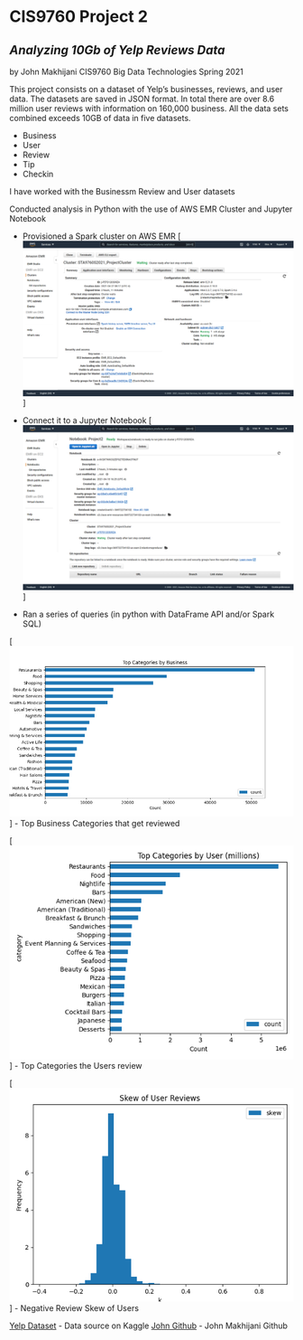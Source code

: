 # CIS9760 Project 2 
## _Analyzing 10Gb of Yelp Reviews Data_
by John Makhijani CIS9760 Big Data Technologies Spring 2021

This project consists on a dataset of Yelp’s businesses, reviews, and user data. The datasets are saved in JSON format. In total there are over 8.6 million user reviews with information on 160,000 business. All the data sets combined exceeds 10GB of data in five datasets.
- Business
- User
- Review
- Tip
- Checkin

I have worked with the Businessm Review and User datasets 

Conducted analysis in Python with the use of AWS EMR Cluster and Jupyter Notebook
-  Provisioned a Spark cluster on AWS EMR
[![cluster_image](https://github.com/johnmakhijani/Yelp/blob/fe07c9efee43824f616d01ebfbae80f6da02138c/cluster_configuration.png?raw=true)]
-  Connect it to a Jupyter Notebook
[![notebook_image](https://github.com/johnmakhijani/Yelp/blob/fe07c9efee43824f616d01ebfbae80f6da02138c/notebook_configuration.png?raw=true)]

-  Ran a series of queries (in python with DataFrame API and/or Spark SQL) 

[![Top Business Categories](https://github.com/johnmakhijani/Yelp/blob/cdadca41ef93adee1e2721e80e31d15ff4356d36/Bus_Cat.png?raw=true)] - Top Business Categories that get reviewed

[![Top User Categories](https://github.com/johnmakhijani/Yelp/blob/cdadca41ef93adee1e2721e80e31d15ff4356d36/User_Cat.png?raw=true)] - Top Categories the Users review

[![User Review Skew](https://github.com/johnmakhijani/Yelp/blob/cdadca41ef93adee1e2721e80e31d15ff4356d36/Skew.png?raw=true)] - Negative Review Skew of Users

[Yelp Dataset](https://www.kaggle.com/yelp-dataset/yelp-dataset) - Data source on Kaggle
[John Github](https://github.com/johnmakhijani/t) - John Makhijani Github

